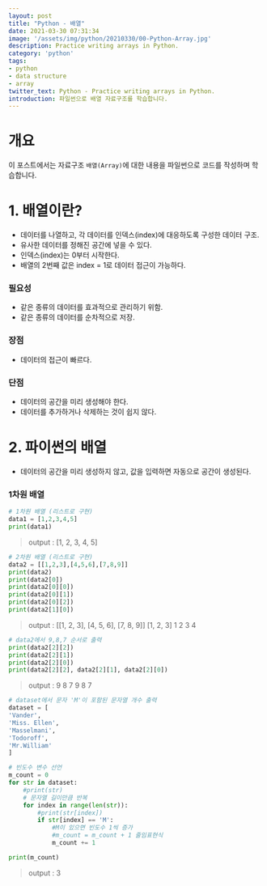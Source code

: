 ```yaml
---
layout: post
title: "Python - 배열"
date: 2021-03-30 07:31:34
image: '/assets/img/python/20210330/00-Python-Array.jpg'
description: Practice writing arrays in Python.
category: 'python'
tags:
- python
- data structure
- array
twitter_text: Python - Practice writing arrays in Python.
introduction: 파일썬으로 배열 자료구조를 학습합니다.
---
```


# 개요

이 포스트에서는 자료구조 `배열(Array)`에 대한 내용을 파일썬으로 코드를 작성하며 학습합니다.

# 1. 배열이란?

- 데이터를 나열하고, 각 데이터를 인덱스(index)에 대응하도록 구성한 데이터 구조.
- 유사한 데이터를 정해진 공간에 넣을 수 있다.
- 인덱스(index)는 0부터 시작한다.
- 배열의 2번째 값은 index = 1로 데이터 접근이 가능하다.

### 필요성

- 같은 종류의 데이터를 효과적으로 관리하기 위함.
- 같은 종류의 데이터를 순차적으로 저장.

### 장점

- 데이터의 접근이 빠르다.

### 단점

- 데이터의 공간을 미리 생성해야 한다.
- 데이터를 추가하거나 삭제하는 것이 쉽지 않다.

# 2. 파이썬의 배열

- 데이터의 공간을 미리 생성하지 않고, 값을 입력하면 자동으로 공간이 생성된다.

### 1차원 배열

```python
# 1차원 배열 (리스트로 구현)
data1 = [1,2,3,4,5]
print(data1)
```

> output :
> [1, 2, 3, 4, 5]

```python
# 2차원 배열 (리스트로 구현)
data2 = [[1,2,3],[4,5,6],[7,8,9]]
print(data2)
print(data2[0])
print(data2[0][0])
print(data2[0][1])
print(data2[0][2])
print(data2[1][0])
```

> output :
> [[1, 2, 3], [4, 5, 6], [7, 8, 9]]
> [1, 2, 3]
> 1
> 2
> 3
> 4

```python
# data2에서 9,8,7 순서로 출력
print(data2[2][2])
print(data2[2][1])
print(data2[2][0])
print(data2[2][2], data2[2][1], data2[2][0])
```

> output :
> 9
> 8
> 7
> 9 8 7

```python
# dataset에서 문자 'M'이 포함된 문자열 개수 출력
dataset = [
'Vander',
'Miss. Ellen',
'Masselmani',
'Todoroff',
'Mr.William'
]

# 빈도수 변수 선언
m_count = 0
for str in dataset:
    #print(str)
    # 문자열 길이만큼 반복
    for index in range(len(str)):
        #print(str[index])
        if str[index] == 'M':
            #M이 있으면 빈도수 1씩 증가
            #m_count = m_count + 1 줄임표현식
            m_count += 1

print(m_count)
```

> output :
> 3

